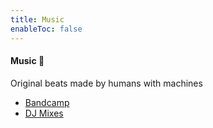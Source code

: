 ```yaml
---
title: Music
enableToc: false
---
```


#### Music 🎹
Original beats made by humans with machines
- [Bandcamp](https://syntonikka.bandcamp.com/album/soundscape-surfing)
- [DJ Mixes](https://www.mixcloud.com/nicole-xin-tong-shi/uploads/)